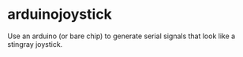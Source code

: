 # arduinojoystick
Use an arduino (or bare chip) to generate serial signals that look like a stingray joystick.
